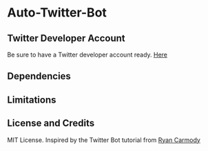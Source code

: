 # Auto-Twitter-Bot

## Twitter Developer Account
Be sure to have a Twitter developer account ready. [Here](https://developer.twitter.com/en/portal/dashboard)

## Dependencies

## Limitations

## License and Credits
MIT License. Inspired by the Twitter Bot tutorial from [Ryan Carmody](https://www.ryancarmody.dev/about)
